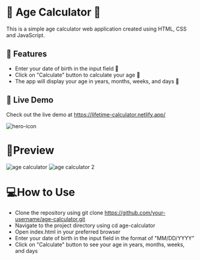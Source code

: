 # 🎂 Age Calculator 🎉
This is a simple age calculator web application created using HTML, CSS and JavaScript.

## 🚀 Features
- Enter your date of birth in the input field 📅
- Click on "Calculate" button to calculate your age 🎁
- The app will display your age in years, months, weeks, and days 🎂

## 🔗 Live Demo
Check out the live demo at https://lifetime-calculator.netlify.app/

![hero-icon](https://user-images.githubusercontent.com/127433098/234951441-96941c09-7862-4b90-b3d7-4594a9035356.png)



# 📸Preview
![age calculator](https://user-images.githubusercontent.com/127433098/235342722-1be7afa7-4371-43c4-a8a9-91f874c2e58c.PNG)
![age calculator 2](https://user-images.githubusercontent.com/127433098/235342942-9fb821a4-480f-4cb8-8a23-4d1eda656170.PNG)

# 💻How to Use
 - Clone the repository using git clone https://github.com/your-username/age-calculator.git
- Navigate to the project directory using cd age-calculator
- Open index.html in your preferred browser
- Enter your date of birth in the input field in the format of "MM/DD/YYYY"
- Click on "Calculate" button to see your age in years, months, weeks, and days
